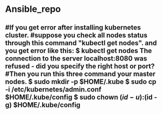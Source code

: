 # Ansible_repo
#If you get error after installing kubernetes cluster.
#suppose you check all nodes status through this command "kubectl get nodes". and you get error like this:
$ kubectl get nodes
The connection to the server localhost:8080 was refused - did you specify the right host or port?
#Then you run this three command your master nodes.
$ sudo mkdir -p $HOME/.kube
$ sudo cp -i /etc/kubernetes/admin.conf $HOME/.kube/config
$ sudo chown $(id -u):$(id -g) $HOME/.kube/config
--------------------------------------------------------------------
